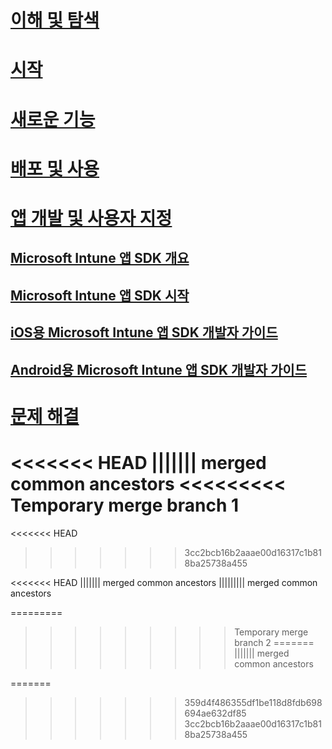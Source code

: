 # [이해 및 탐색](/intune/understand-explore/introduction-to-microsoft-intune)
# [시작](/intune/get-started/what-to-know-before-you-start-microsoft-intune)
# [새로운 기능](/intune/whats-new/whats-new-in-microsoft-intune)
# [배포 및 사용](/intune/deploy-use/overview-of-device-and-app-lifecycles-in-microsoft-intune)
# [앱 개발 및 사용자 지정](intune-app-sdk.md)
## [Microsoft Intune 앱 SDK 개요](intune-app-sdk.md)
## [Microsoft Intune 앱 SDK 시작](intune-app-sdk-get-started.md)
## [iOS용 Microsoft Intune 앱 SDK 개발자 가이드](intune-app-sdk-ios.md)
## [Android용 Microsoft Intune 앱 SDK 개발자 가이드](intune-app-sdk-android.md)
# [문제 해결](/intune/troubleshoot/how-to-get-support-for-microsoft-intune)


<<<<<<< HEAD
||||||| merged common ancestors
<<<<<<<<< Temporary merge branch 1
=======
<<<<<<< HEAD
>>>>>>> 3cc2bcb16b2aaae00d16317c1b818ba25738a455
<!--HONumber=Sep16_HO5-->

<<<<<<< HEAD
||||||| merged common ancestors
||||||||| merged common ancestors
<!--HONumber=Jul16_HO3-->
=========
<!--HONumber=Oct16_HO2-->
>>>>>>>>> Temporary merge branch 2
=======
||||||| merged common ancestors
<!--HONumber=Jul16_HO3-->
=======
<!--HONumber=Oct16_HO2-->
>>>>>>> 359d4f486355df1be118d8fdb698694ae632df85
>>>>>>> 3cc2bcb16b2aaae00d16317c1b818ba25738a455

